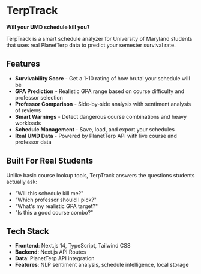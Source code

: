 # TerpTrack

**Will your UMD schedule kill you?**

TerpTrack is a smart schedule analyzer for University of Maryland students that uses real PlanetTerp data to predict your semester survival rate.

## Features

- **Survivability Score** - Get a 1-10 rating of how brutal your schedule will be
- **GPA Prediction** - Realistic GPA range based on course difficulty and professor selection
- **Professor Comparison** - Side-by-side analysis with sentiment analysis of reviews
- **Smart Warnings** - Detect dangerous course combinations and heavy workloads
- **Schedule Management** - Save, load, and export your schedules
- **Real UMD Data** - Powered by PlanetTerp API with live course and professor data

## Built For Real Students

Unlike basic course lookup tools, TerpTrack answers the questions students actually ask:
- "Will this schedule kill me?"
- "Which professor should I pick?"
- "What's my realistic GPA target?"
- "Is this a good course combo?"

## Tech Stack

- **Frontend**: Next.js 14, TypeScript, Tailwind CSS
- **Backend**: Next.js API Routes
- **Data**: PlanetTerp API integration
- **Features**: NLP sentiment analysis, schedule intelligence, local storage
